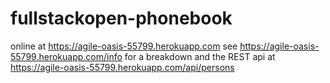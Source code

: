 # fullstackopen-phonebook

online at https://agile-oasis-55799.herokuapp.com
see https://agile-oasis-55799.herokuapp.com/info for a breakdown
and the REST api at https://agile-oasis-55799.herokuapp.com/api/persons